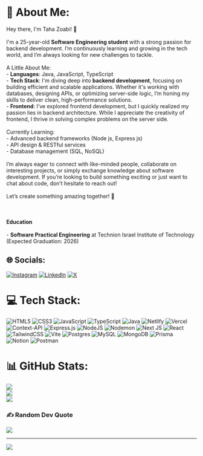 # 💫 About Me:
 Hey there, I'm Taha Zoabi! 👋<br><br>I'm a 25-year-old **Software Engineering student** with a strong passion for backend development. I’m continuously learning and growing in the tech world, and I’m always looking for new challenges to tackle. <br><br>A Little About Me:<br>- **Languages**: Java, JavaScript, TypeScript  <br>- **Tech Stack**: I'm diving deep into **backend development**, focusing on building efficient and scalable applications. Whether it's working with databases, designing APIs, or optimizing server-side logic, I’m honing my skills to deliver clean, high-performance solutions.<br>- **Frontend**: I’ve explored frontend development, but I quickly realized my passion lies in backend architecture. While I appreciate the creativity of frontend, I thrive in solving complex problems on the server side.<br><br> Currently Learning:<br>- Advanced backend frameworks (Node js, Express js)<br>- API design & RESTful services<br>- Database management (SQL, NoSQL)<br><br>I’m always eager to connect with like-minded people, collaborate on interesting projects, or simply exchange knowledge about software development. If you’re looking to build something exciting or just want to chat about code, don’t hesitate to reach out!<br><br>Let’s create something amazing together! 🚀<br><br><br><br>
 **Education**<br><br>- **Software Practical Engineering** at Technion Israel Institute of Technology (Expected Graduation: 2026)<br>


## 🌐 Socials:
[![Instagram](https://img.shields.io/badge/Instagram-%23E4405F.svg?logo=Instagram&logoColor=white)](https://instagram.com/tahaelzoabi) [![LinkedIn](https://img.shields.io/badge/LinkedIn-%230077B5.svg?logo=linkedin&logoColor=white)](https://linkedin.com/in/tahazoabi) [![X](https://img.shields.io/badge/X-black.svg?logo=X&logoColor=white)](https://x.com/RealRangeDev) 

# 💻 Tech Stack:
![HTML5](https://img.shields.io/badge/html5-%23E34F26.svg?style=for-the-badge&logo=html5&logoColor=white) ![CSS3](https://img.shields.io/badge/css3-%231572B6.svg?style=for-the-badge&logo=css3&logoColor=white) ![JavaScript](https://img.shields.io/badge/javascript-%23323330.svg?style=for-the-badge&logo=javascript&logoColor=%23F7DF1E) ![TypeScript](https://img.shields.io/badge/typescript-%23007ACC.svg?style=for-the-badge&logo=typescript&logoColor=white) ![Java](https://img.shields.io/badge/java-%23ED8B00.svg?style=for-the-badge&logo=openjdk&logoColor=white) ![Netlify](https://img.shields.io/badge/netlify-%23000000.svg?style=for-the-badge&logo=netlify&logoColor=#00C7B7) ![Vercel](https://img.shields.io/badge/vercel-%23000000.svg?style=for-the-badge&logo=vercel&logoColor=white) ![Context-API](https://img.shields.io/badge/Context--Api-000000?style=for-the-badge&logo=react) ![Express.js](https://img.shields.io/badge/express.js-%23404d59.svg?style=for-the-badge&logo=express&logoColor=%2361DAFB) ![NodeJS](https://img.shields.io/badge/node.js-6DA55F?style=for-the-badge&logo=node.js&logoColor=white) ![Nodemon](https://img.shields.io/badge/NODEMON-%23323330.svg?style=for-the-badge&logo=nodemon&logoColor=%BBDEAD) ![Next JS](https://img.shields.io/badge/Next-black?style=for-the-badge&logo=next.js&logoColor=white) ![React](https://img.shields.io/badge/react-%2320232a.svg?style=for-the-badge&logo=react&logoColor=%2361DAFB) ![TailwindCSS](https://img.shields.io/badge/tailwindcss-%2338B2AC.svg?style=for-the-badge&logo=tailwind-css&logoColor=white) ![Vite](https://img.shields.io/badge/vite-%23646CFF.svg?style=for-the-badge&logo=vite&logoColor=white) ![Postgres](https://img.shields.io/badge/postgres-%23316192.svg?style=for-the-badge&logo=postgresql&logoColor=white) ![MySQL](https://img.shields.io/badge/mysql-4479A1.svg?style=for-the-badge&logo=mysql&logoColor=white) ![MongoDB](https://img.shields.io/badge/MongoDB-%234ea94b.svg?style=for-the-badge&logo=mongodb&logoColor=white) ![Prisma](https://img.shields.io/badge/Prisma-3982CE?style=for-the-badge&logo=Prisma&logoColor=white) ![Notion](https://img.shields.io/badge/Notion-%23000000.svg?style=for-the-badge&logo=notion&logoColor=white) ![Postman](https://img.shields.io/badge/Postman-FF6C37?style=for-the-badge&logo=postman&logoColor=white)
# 📊 GitHub Stats:
![](https://github-readme-stats.vercel.app/api?username=tahazoabi&theme=github_dark&hide_border=false&include_all_commits=false&count_private=false)<br/>
![](https://github-readme-streak-stats.herokuapp.com/?user=tahazoabi&theme=github_dark&hide_border=false)<br/>
![](https://github-readme-stats.vercel.app/api/top-langs/?username=tahazoabi&theme=github_dark&hide_border=false&include_all_commits=false&count_private=false&layout=compact)

### ✍️ Random Dev Quote
![](https://quotes-github-readme.vercel.app/api?type=horizontal&theme=radical)

---
[![](https://visitcount.itsvg.in/api?id=tahazoabi&icon=0&color=0)](https://visitcount.itsvg.in)

<!-- Proudly created with GPRM ( https://gprm.itsvg.in ) -->

